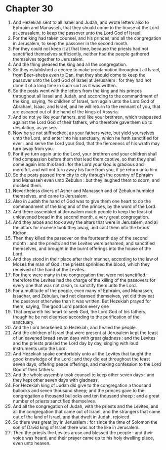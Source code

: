 # Chapter 30

1. And Hezekiah sent to all Israel and Judah, and wrote letters also to Ephraim and Manasseh, that they should come to the house of the Lord at Jerusalem, to keep the passover unto the Lord God of Israel.
2. For the king had taken counsel, and his princes, and all the congregation in Jerusalem, to keep the passover in the second month.
3. For they could not keep it at that time, because the priests had not sanctified themselves sufficiently, neither had the people gathered themselves together to Jerusalem.
4. And the thing pleased the king and all the congregation.
5. So they established a decree to make proclamation throughout all Israel, from Beer–sheba even to Dan, that they should come to keep the passover unto the Lord God of Israel at Jerusalem : for they had not done it of a long time in such sort as it was written.
6. So the posts went with the letters from the king and his princes throughout all Israel and Judah, and according to the commandment of the king, saying, Ye children of Israel, turn again unto the Lord God of Abraham, Isaac, and Israel, and he will return to the remnant of you, that are escaped out of the hand of the kings of Assyria.
7. And be not ye like your fathers, and like your brethren, which trespassed against the Lord God of their fathers, who therefore gave them up to desolation, as ye see.
8. Now be ye not stiffnecked, as your fathers were, but yield yourselves unto the Lord, and enter into his sanctuary, which he hath sanctified for ever : and serve the Lord your God, that the fierceness of his wrath may turn away from you.
9. For if ye turn again unto the Lord, your brethren and your children shall find compassion before them that lead them captive, so that they shall come again into this land : for the Lord your God is gracious and merciful, and will not turn away his face from you, if ye return unto him.
10. So the posts passed from city to city through the country of Ephraim and Manasseh even unto Zebulun : but they laughed them to scorn, and mocked them.
11. Nevertheless divers of Asher and Manasseh and of Zebulun humbled themselves, and came to Jerusalem.
12. Also in Judah the hand of God was to give them one heart to do the commandment of the king and of the princes, by the word of the Lord.
13. And there assembled at Jerusalem much people to keep the feast of unleavened bread in the second month, a very great congregation.
14. And they arose and took away the altars that were in Jerusalem, and all the altars for incense took they away, and cast them into the brook Kidron.
15. Then they killed the passover on the fourteenth day of the second month : and the priests and the Levites were ashamed, and sanctified themselves, and brought in the burnt offerings into the house of the Lord.
16. And they stood in their place after their manner, according to the law of Moses the man of God : the priests sprinkled the blood, which they received of the hand of the Levites.
17. For there were many in the congregation that were not sanctified : therefore the Levites had the charge of the killing of the passovers for every one that was not clean, to sanctify them unto the Lord.
18. For a multitude of the people, even many of Ephraim, and Manasseh, Issachar, and Zebulun, had not cleansed themselves, yet did they eat the passover otherwise than it was written. But Hezekiah prayed for them, saying, The good Lord pardon every one
19. That prepareth his heart to seek God, the Lord God of his fathers, though he be not cleansed according to the purification of the sanctuary.
20. And the Lord hearkened to Hezekiah, and healed the people.
21. And the children of Israel that were present at Jerusalem kept the feast of unleavened bread seven days with great gladness : and the Levites and the priests praised the Lord day by day, singing with loud instruments unto the Lord.
22. And Hezekiah spake comfortably unto all the Levites that taught the good knowledge of the Lord : and they did eat throughout the feast seven days, offering peace offerings, and making confession to the Lord God of their fathers.
23. And the whole assembly took counsel to keep other seven days : and they kept other seven days with gladness.
24. For Hezekiah king of Judah did give to the congregation a thousand bullocks and seven thousand sheep; and the princes gave to the congregation a thousand bullocks and ten thousand sheep : and a great number of priests sanctified themselves.
25. And all the congregation of Judah, with the priests and the Levites, and all the congregation that came out of Israel, and the strangers that came out of the land of Israel, and that dwelt in Judah, rejoiced.
26. So there was great joy in Jerusalem : for since the time of Solomon the son of David king of Israel there was not the like in Jerusalem.
27. Then the priests the Levites arose and blessed the people : and their voice was heard, and their prayer came up to his holy dwelling place, even unto heaven.

